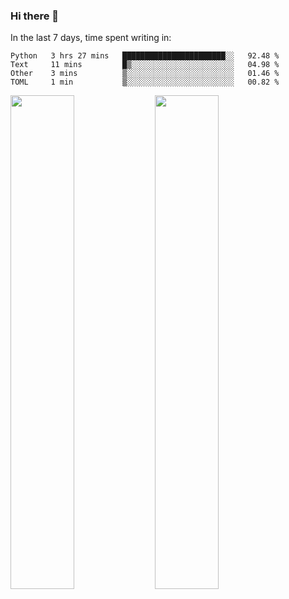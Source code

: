 ### Hi there 👋

In the last 7 days, time spent writing in:

<!--START_SECTION:waka-->
```text
Python   3 hrs 27 mins   ███████████████████████░░   92.48 % 
Text     11 mins         █▒░░░░░░░░░░░░░░░░░░░░░░░   04.98 % 
Other    3 mins          ▒░░░░░░░░░░░░░░░░░░░░░░░░   01.46 % 
TOML     1 min           ▒░░░░░░░░░░░░░░░░░░░░░░░░   00.82 % 
```
<!--END_SECTION:waka-->

<img src="https://wakatime.com/share/@jimtje/5d0c92de-08f8-4a72-8f2f-6a9693d1e318.svg" width=45% height=45%> <img src="https://wakatime.com/share/@jimtje/501498ae-bda5-4da7-a89d-b40bcdd5556d.svg" width=45% height=45%>
